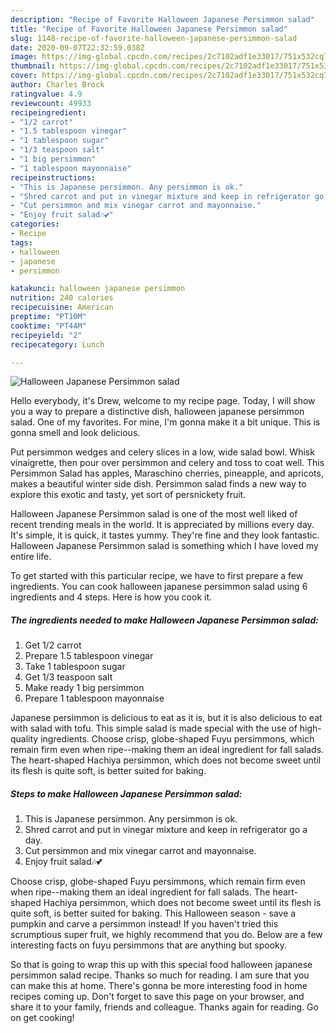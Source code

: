 ```yaml
---
description: "Recipe of Favorite Halloween Japanese Persimmon salad"
title: "Recipe of Favorite Halloween Japanese Persimmon salad"
slug: 1148-recipe-of-favorite-halloween-japanese-persimmon-salad
date: 2020-09-07T22:32:59.038Z
image: https://img-global.cpcdn.com/recipes/2c7102adf1e33017/751x532cq70/halloween-japanese-persimmon-salad-recipe-main-photo.jpg
thumbnail: https://img-global.cpcdn.com/recipes/2c7102adf1e33017/751x532cq70/halloween-japanese-persimmon-salad-recipe-main-photo.jpg
cover: https://img-global.cpcdn.com/recipes/2c7102adf1e33017/751x532cq70/halloween-japanese-persimmon-salad-recipe-main-photo.jpg
author: Charles Brock
ratingvalue: 4.9
reviewcount: 49933
recipeingredient:
- "1/2 carrot"
- "1.5 tablespoon vinegar"
- "1 tablespoon sugar"
- "1/3 teaspoon salt"
- "1 big persimmon"
- "1 tablespoon mayonnaise"
recipeinstructions:
- "This is Japanese persimmon. Any persimmon is ok."
- "Shred carrot and put in vinegar mixture and keep in refrigerator go a day."
- "Cut persimmon and mix vinegar carrot and mayonnaise."
- "Enjoy fruit salad🎶💕"
categories:
- Recipe
tags:
- halloween
- japanese
- persimmon

katakunci: halloween japanese persimmon 
nutrition: 240 calories
recipecuisine: American
preptime: "PT10M"
cooktime: "PT44M"
recipeyield: "2"
recipecategory: Lunch

---
```



![Halloween Japanese Persimmon salad](https://img-global.cpcdn.com/recipes/2c7102adf1e33017/751x532cq70/halloween-japanese-persimmon-salad-recipe-main-photo.jpg)

Hello everybody, it's Drew, welcome to my recipe page. Today, I will show you a way to prepare a distinctive dish, halloween japanese persimmon salad. One of my favorites. For mine, I'm gonna make it a bit unique. This is gonna smell and look delicious.

Put persimmon wedges and celery slices in a low, wide salad bowl. Whisk vinaigrette, then pour over persimmon and celery and toss to coat well. This Persimmon Salad has apples, Maraschino cherries, pineapple, and apricots, makes a beautiful winter side dish. Persimmon salad finds a new way to explore this exotic and tasty, yet sort of persnickety fruit.

Halloween Japanese Persimmon salad is one of the most well liked of recent trending meals in the world. It is appreciated by millions every day. It's simple, it is quick, it tastes yummy. They're fine and they look fantastic. Halloween Japanese Persimmon salad is something which I have loved my entire life.


To get started with this particular recipe, we have to first prepare a few ingredients. You can cook halloween japanese persimmon salad using 6 ingredients and 4 steps. Here is how you cook it.

<!--inarticleads1-->

##### The ingredients needed to make Halloween Japanese Persimmon salad:

1. Get 1/2 carrot
1. Prepare 1.5 tablespoon vinegar
1. Take 1 tablespoon sugar
1. Get 1/3 teaspoon salt
1. Make ready 1 big persimmon
1. Prepare 1 tablespoon mayonnaise


Japanese persimmon is delicious to eat as it is, but it is also delicious to eat with salad with tofu. This simple salad is made special with the use of high-quality ingredients. Choose crisp, globe-shaped Fuyu persimmons, which remain firm even when ripe--making them an ideal ingredient for fall salads. The heart-shaped Hachiya persimmon, which does not become sweet until its flesh is quite soft, is better suited for baking. 

<!--inarticleads2-->

##### Steps to make Halloween Japanese Persimmon salad:

1. This is Japanese persimmon. Any persimmon is ok.
1. Shred carrot and put in vinegar mixture and keep in refrigerator go a day.
1. Cut persimmon and mix vinegar carrot and mayonnaise.
1. Enjoy fruit salad🎶💕


Choose crisp, globe-shaped Fuyu persimmons, which remain firm even when ripe--making them an ideal ingredient for fall salads. The heart-shaped Hachiya persimmon, which does not become sweet until its flesh is quite soft, is better suited for baking. This Halloween season - save a pumpkin and carve a persimmon instead! If you haven&#39;t tried this scrumptious super fruit, we highly recommend that you do. Below are a few interesting facts on fuyu persimmons that are anything but spooky. 

So that is going to wrap this up with this special food halloween japanese persimmon salad recipe. Thanks so much for reading. I am sure that you can make this at home. There's gonna be more interesting food in home recipes coming up. Don't forget to save this page on your browser, and share it to your family, friends and colleague. Thanks again for reading. Go on get cooking!
